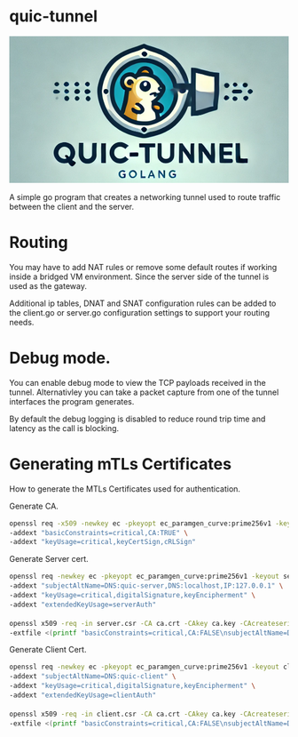 # quic-tunnel

![QUIC-Tunnel Logo](./logo/quic-tunnel.png)

A simple go program that creates a networking tunnel used to route traffic between the client and the server.

# Routing

You may have to add NAT rules or remove some default routes if working inside a bridged VM environment. Since the server side of the tunnel is used as the gateway.

Additional ip tables, DNAT and SNAT configuration rules can be added to the client.go or server.go configuration settings to support your routing needs.

# Debug mode.

You can enable debug mode to view the TCP payloads received in the tunnel. Alternativley you can take a packet capture from one of the tunnel interfaces the program generates.

By default the debug logging is disabled to reduce round trip time and latency as the call is blocking.

# Generating mTLs Certificates

How to generate the MTLs Certificates used for authentication.

Generate CA.

```bash
openssl req -x509 -newkey ec -pkeyopt ec_paramgen_curve:prime256v1 -keyout ca.key -out ca.crt -days 3650 -nodes -subj "/CN=QUIC-CA" \
-addext "basicConstraints=critical,CA:TRUE" \
-addext "keyUsage=critical,keyCertSign,cRLSign"
```

Generate Server cert.

```bash
openssl req -newkey ec -pkeyopt ec_paramgen_curve:prime256v1 -keyout server.key -out server.csr -nodes -subj "/CN=quic-server" \
-addext "subjectAltName=DNS:quic-server,DNS:localhost,IP:127.0.0.1" \
-addext "keyUsage=critical,digitalSignature,keyEncipherment" \
-addext "extendedKeyUsage=serverAuth"

openssl x509 -req -in server.csr -CA ca.crt -CAkey ca.key -CAcreateserial -out server.crt -days 3650 \
-extfile <(printf "basicConstraints=critical,CA:FALSE\nsubjectAltName=DNS:quic-server,DNS:localhost,IP:127.0.0.1\nkeyUsage=critical,digitalSignature,keyEncipherment\nextendedKeyUsage=serverAuth")
```

Generate Client Cert.

```bash
openssl req -newkey ec -pkeyopt ec_paramgen_curve:prime256v1 -keyout client.key -out client.csr -nodes -subj "/CN=quic-client" \
-addext "subjectAltName=DNS:quic-client" \
-addext "keyUsage=critical,digitalSignature,keyEncipherment" \
-addext "extendedKeyUsage=clientAuth"

openssl x509 -req -in client.csr -CA ca.crt -CAkey ca.key -CAcreateserial -out client.crt -days 3650 \
-extfile <(printf "basicConstraints=critical,CA:FALSE\nsubjectAltName=DNS:quic-client\nkeyUsage=critical,digitalSignature,keyEncipherment\nextendedKeyUsage=clientAuth")
```